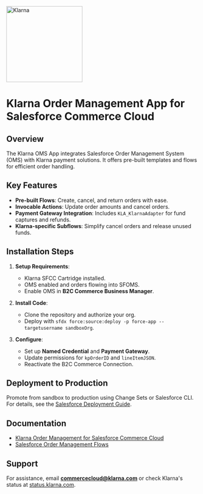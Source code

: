 [<img src="https://osm.klarnaservices.com/images/badges/klarna_v2_1.svg" alt="Klarna" width="200">](https://klarna.com)

# Klarna Order Management App for Salesforce Commerce Cloud

## Overview
The Klarna OMS App integrates Salesforce Order Management System (OMS) with Klarna payment solutions. It offers pre-built templates and flows for efficient order handling.

## Key Features
- **Pre-built Flows**: Create, cancel, and return orders with ease.
- **Invocable Actions**: Update order amounts and cancel orders.
- **Payment Gateway Integration**: Includes `KLA_KlarnaAdapter` for fund captures and refunds.
- **Klarna-specific Subflows**: Simplify cancel orders and release unused funds.

## Installation Steps
1. **Setup Requirements**:
   - Klarna SFCC Cartridge installed.
   - OMS enabled and orders flowing into SFOMS.
   - Enable OMS in **B2C Commerce Business Manager**.

2. **Install Code**:
   - Clone the repository and authorize your org.
   - Deploy with `sfdx force:source:deploy -p force-app --targetusername sandboxOrg`.

3. **Configure**:
   - Set up **Named Credential** and **Payment Gateway**.
   - Update permissions for `kpOrderID` and `lineItemJSON`.
   - Reactivate the B2C Commerce Connection.

## Deployment to Production
Promote from sandbox to production using Change Sets or Salesforce CLI. For details, see the [Salesforce Deployment Guide](https://help.salesforce.com/s/articleView?id=sf.deploy_overview.htm&type=5).

## Documentation
- [Klarna Order Management for Salesforce Commerce Cloud](https://docs.klarna.com/platform-solutions/e-commerce-platforms/salesforce-commerce-cloud/order-management)
- [Salesforce Order Management Flows](https://help.salesforce.com/articleView?id=om_configure_om_flows.htm)

## Support
For assistance, email **commercecloud@klarna.com** or check Klarna's status at [status.klarna.com](http://status.klarna.com/).
